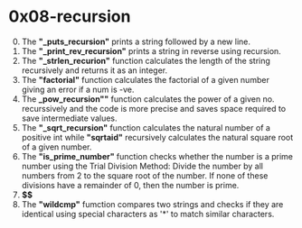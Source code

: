 # 0x08-recursion
0. The **"_puts_recursion"** prints a string followed by a new line.
1. The **"_print_rev_recursion"** prints a string in reverse using recursion.
2. The **"_strlen_recurion"** function calculates the length of the string recursively and returns it as an integer.
3. The **"factorial"** function calculates the factorial of a given number giving an error if a num is -ve.
4. The **_pow_recursion""** function calculates the power of a given no. recurssively and the code is more precise and saves space required to save intermediate values.
5. The **"_sqrt_recursion"** function calculates the natural number of a positive int while **"sqrtaid"** recursively calculates the natural square root of a given number.
6. The **"is_prime_number"** function checks whether the number is a prime number using the Trial Division Method: Divide the number by all numbers from 2 to the square root of the number. If none of these divisions have a remainder of 0, then the number is prime.
100. **$$**
101. The **"wildcmp"** fumction compares two strings and checks if they are identical using special characters as '*' to match similar characters.
